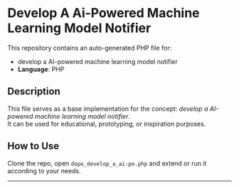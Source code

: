 # Develop A Ai-Powered Machine Learning Model Notifier

This repository contains an auto-generated PHP file for:

- develop a AI-powered machine learning model notifier
- **Language**: PHP

## Description

This file serves as a base implementation for the concept: *develop a AI-powered machine learning model notifier*.  
It can be used for educational, prototyping, or inspiration purposes.

## How to Use

Clone the repo, open `dopo_develop_a_ai-po.php` and extend or run it according to your needs.

---


